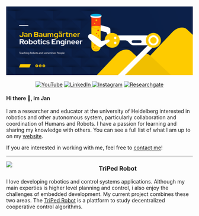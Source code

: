 
![banner](https://raw.githubusercontent.com/liquidcronos/liquidcronos/master/github_banner.png)
<p align="center">
 <a href="https://www.youtube.com/channel/UCnbhNyP3RjmAfneHtcz_h3g"target="_blank"><img alt="YouTube" src="https://img.shields.io/badge/baumis_robots-%23FF0000.svg?style=for-the-badge&logo=YouTube&logoColor=white"/></a>
 <a href="https://www.linkedin.com/in/jan-baumgärtner/" target="_blank"><img alt="LinkedIn" src="https://img.shields.io/badge/linkedin-%230077B5.svg?style=for-the-badge&logo=linkedin&logoColor=white"/> </a>
 <a href="https://www.instagram.com/baumis_robots/" target="_blank"><img alt="Instagram" src="https://img.shields.io/badge/baumis/_robots-%23E4405F.svg?style=for-the-badge&logo=Instagram&logoColor=white"/></a>
<a href="https://www.researchgate.net/profile/Jan-Baumgaertner"target="_blank"><img alt="Researchgate" src="https://img.shields.io/badge/-ResearchGate-00CCBB?style=for-the-badge&logo=ResearchGate&logoColor=white"/></a>
 </p>

#### Hi there 👋, im Jan

I am a researcher and educator at the university of Heidelberg  interested in robotics and other autonomous system, particularly collaboration and coordination of Humans and Robots.
 I have a passion for learning and sharing my knowledge with others.  You can see a full list of what I am up to on my [website](https://liquidcronos.github.io/portfolio/).

If you are interested in working with me, feel free to <a href="mailto:jan.baumgaertner@ziti.uni-heidelberg.de">  contact me</a>!

<!-- ![](https://github-profile-summary-cards.vercel.app/api/cards/profile-details?username=liquidcronos&theme=default) -->
<!--- ![](https://github-profile-summary-cards.vercel.app/api/cards/repos-per-language?username=liquidcronos&theme=default) -->
<!-- ![](https://github-profile-summary-cards.vercel.app/api/cards/most-commit-language?username=liquidcronos&theme=default)
![](https://github-profile-summary-cards.vercel.app/api/cards/stats?username=liquidcronos&theme=default) -->







---


<p>
  <img width="250" align='left' src="https://user-images.githubusercontent.com/22688144/124489566-6d70f000-ddb1-11eb-9f57-6a2d9e374fcc.png?raw=true">
</p>
 
### TriPed Robot

I love developing robotics and control systems applications. Although my main experties is higher level planning and control, i also enjoy the challenges of embedded development.
My current project combines these two areas.
The  [TriPed Robot](https://triped-robot.github.io/) is a plattform to study decentralized cooperative control algorithms.


